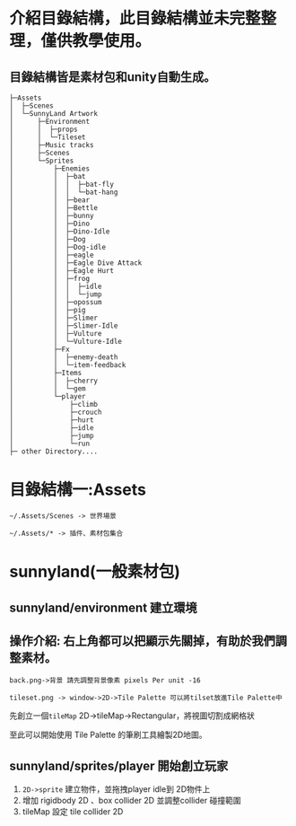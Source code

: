 # 介紹目錄結構，此目錄結構並未完整整理，僅供教學使用。

## 目錄結構皆是素材包和unity自動生成。
```
├─Assets
│  ├─Scenes
│  └─SunnyLand Artwork
│      ├─Environment
│      │  ├─props
│      │  └─Tileset
│      ├─Music tracks
│      ├─Scenes
│      └─Sprites
│          ├─Enemies
│          │  ├─bat
│          │  │  ├─bat-fly
│          │  │  └─bat-hang
│          │  ├─bear
│          │  ├─Bettle
│          │  ├─bunny
│          │  ├─Dino
│          │  ├─Dino-Idle
│          │  ├─Dog
│          │  ├─Dog-idle
│          │  ├─eagle
│          │  ├─Eagle Dive Attack
│          │  ├─Eagle Hurt
│          │  ├─frog
│          │  │  ├─idle
│          │  │  └─jump
│          │  ├─opossum
│          │  ├─pig
│          │  ├─Slimer
│          │  ├─Slimer-Idle
│          │  ├─Vulture
│          │  └─Vulture-Idle
│          ├─Fx
│          │  ├─enemy-death
│          │  └─item-feedback
│          ├─Items
│          │  ├─cherry
│          │  └─gem
│          └─player
│              ├─climb
│              ├─crouch
│              ├─hurt
│              ├─idle
│              ├─jump
│              └─run
├─ other Directory....
```
# 目錄結構一:Assets
``
~/.Assets/Scenes -> 世界場景
``

``
~/.Assets/* -> 插件、素材包集合
``

# sunnyland(一般素材包)

## sunnyland/environment 建立環境

## 操作介紹: 右上角都可以把顯示先關掉，有助於我們調整素材。
``
back.png->背景 請先調整背景像素 pixels Per unit -16
``

``
tileset.png -> window->2D->Tile Palette 可以將tilset放進Tile Palette中
``

先創立一個``tileMap`` 2D->tileMap->Rectangular，將視圖切割成網格狀

至此可以開始使用 Tile Palette 的筆刷工具繪製2D地圖。

## sunnyland/sprites/player 開始創立玩家
1. ``2D->sprite`` 建立物件，並拖拽player idle到 2D物件上
2. 增加 rigidbody 2D 、box collider 2D 並調整collider 碰撞範圍
3. tileMap 設定 tile collider 2D